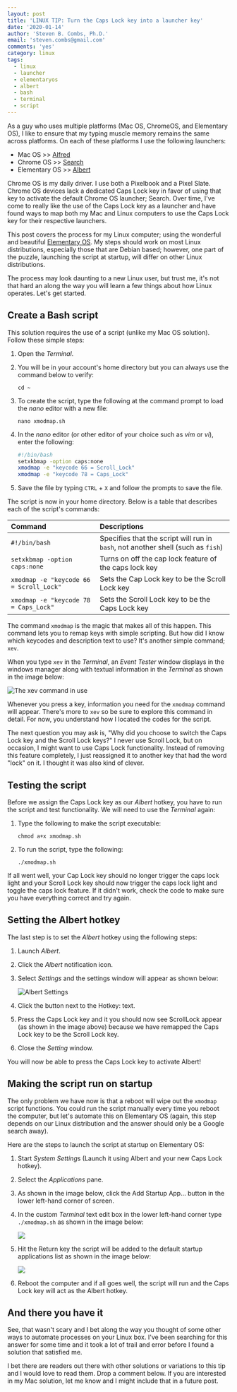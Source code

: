 ```yaml
---
layout: post
title: 'LINUX TIP: Turn the Caps Lock key into a launcher key'
date: '2020-01-14'
author: 'Steven B. Combs, Ph.D.'
email: 'steven.combs@gmail.com'
comments: 'yes'
category: linux
tags:
  - linux
  - launcher
  - elementaryos
  - albert
  - bash
  - terminal
  - script
---
```


As a guy who uses multiple platforms (Mac OS, ChromeOS, and Elementary OS), I like to ensure that my typing muscle memory remains the same across platforms. On each of these platforms I use the following launchers:

* Mac OS >> [Alfred](https://www.alfredapp.com/)
* Chrome OS >> [Search](https://www.google.com/chromebook/howto/search-anything/)
* Elementary OS >> [Albert](https://albertlauncher.github.io/)

Chrome OS is my daily driver. I use both a Pixelbook and a Pixel Slate. Chrome OS devices lack a dedicated Caps Lock key in favor of using that key to activate the default Chrome OS launcher; Search. Over time, I've come to really like the use of the Caps Lock key as a launcher and have found ways to map both my Mac and Linux computers to use the Caps Lock key for their respective launchers.

This post covers the process for my Linux computer; using the wonderful and beautiful [Elementary OS](https://elementary.io/). My steps should work on most Linux distributions, especially those that are Debian based; however, one part of the puzzle, launching the script at startup, will differ on other Linux distributions.

The process may look daunting to a new Linux user, but trust me, it's not that hard an along the way you will learn a few things about how Linux operates. Let's get started.

## Create a Bash script

This solution requires the use of a script (unlike my Mac OS solution). Follow these simple steps:

1. Open the *Terminal*.
2. You will be in your account's home directory but you can always use the command below to verify:

    `cd ~`

3. To create the script, type the following at the command prompt to load the *nano* editor with a new file:

    `nano xmodmap.sh`

4. In the *nano* editor (or other editor of your choice such as *vim* or *vi*), enter the following:

    ```bash
    #!/bin/bash
    setxkbmap -option caps:none
    xmodmap -e "keycode 66 = Scroll_Lock"
    xmodmap -e "keycode 78 = Caps_Lock"
    ```

5. Save the file by typing `CTRL` + `X` and follow the prompts to save the file.

The script is now in your home directory. Below is a table that describes each of the script's commands:

| Command                                 | Descriptions                                                                     |
|:----------------------------------------|:---------------------------------------------------------------------------------|
| `#!/bin/bash`                           | Specifies that the script will run in `bash`, not another shell (such as `fish`) |
| `setxkbmap -option caps:none`           | Turns on off the cap lock feature of the caps lock key                           |
| `xmodmap -e "keycode 66 = Scroll_Lock"` | Sets the Cap Lock key to be the Scroll Lock key                                  |
| `xmodmap -e "keycode 78 = Caps_Lock"`   | Sets the Scroll Lock key to be the Caps Lock key                                 |

The command `xmodmap` is the magic that makes all of this happen. This command lets you to remap keys with simple scripting. But how did I know which keycodes and description text to use? It's another simple command; `xev`.

When you type `xev` in the *Terminal*, an *Event Tester* window displays in the windows manager along with textual information in the *Terminal* as shown in the image below:

![The xev command in use](/images/posts/2020-04-14-capslock-as-launcher/xev-command.png)

Whenever you press a key, information you need for the `xmodmap` command will appear. There's more to `xev` so be sure to explore this command in detail. For now, you understand how I located the codes for the script.

The next question you may ask is, "Why did you choose to switch the Caps Lock key and the Scroll Lock keys?" I never use Scroll Lock, but on occasion, I might want to use Caps Lock functionality. Instead of removing this feature completely, I just reassigned it to another key that had the word "lock" on it. I thought it was also kind of clever.

## Testing the script

Before we assign the Caps Lock key as our *Albert* hotkey, you have to run the script and test functionality. We will need to use the *Terminal* again:

1. Type the following to make the script executable:

    `chmod a+x xmodmap.sh`

2. To run the script, type the following:

    `./xmodmap.sh`

If all went well, your Cap Lock key should no longer trigger the caps lock light and your Scroll Lock key should now trigger the caps lock light and toggle the caps lock feature. If it didn't work, check the code to make sure you have everything correct and try again.

## Setting the Albert hotkey

The last step is to set the *Albert* hotkey using the following steps:

1. Launch _Albert_.
2. Click the *Albert* notification icon.
3. Select _Settings_ and the settings window will appear as shown below:

    ![Albert Settings](/images/posts/2020-04-14-capslock-as-launcher/albert-settings.png)

4. Click the button next to the Hotkey: text.
5. Press the Caps Lock key and it you should now see ScrollLock appear (as shown in the image above) because we have remapped the Caps Lock key to be the Scroll Lock key.
6. Close the *Setting* window.

You will now be able to press the Caps Lock key to activate Albert!

## Making the script run on startup

The only problem we have now is that a reboot will wipe out the `xmodmap` script functions. You could run the script manually every time you reboot the computer, but let's automate this on Elementary OS (again, this step depends on our Linux distribution and the answer should only be a Google search away).

Here are the steps to launch the script at startup on Elementary OS:

1. Start *System Setting*s (Launch it using Albert and your new Caps Lock hotkey).
2. Select the *Applications* pane.
3. As shown in the image below, click the Add Startup App… button in the lower left-hand corner of screen.
4. In the custom *Terminal* text edit box in the lower left-hand corner type `./xmodmap.sh` as shown in the image below:

    ![](/images/posts/2020-04-14-capslock-as-launcher/xmodmap-script-startup.png)

5. Hit the Return key the script will be added to the default startup applications list as shown in the image below:

    ![](/images/posts/2020-04-14-capslock-as-launcher/settings-application-startup.png)

6. Reboot the computer and if all goes well, the script will run and the Caps Lock key will act as the Albert hotkey.

## And there you have it

See, that wasn't scary and I bet along the way you thought of some other ways to automate processes on your Linux box. I've been searching for this answer for some time and it took a lot of trail and error before I found a solution that satisfied me.

I bet there are readers out there with other solutions or variations to this tip and I would love to read them. Drop a  comment below. If you are interested in my Mac solution, let me know and I might include that in a future post.
